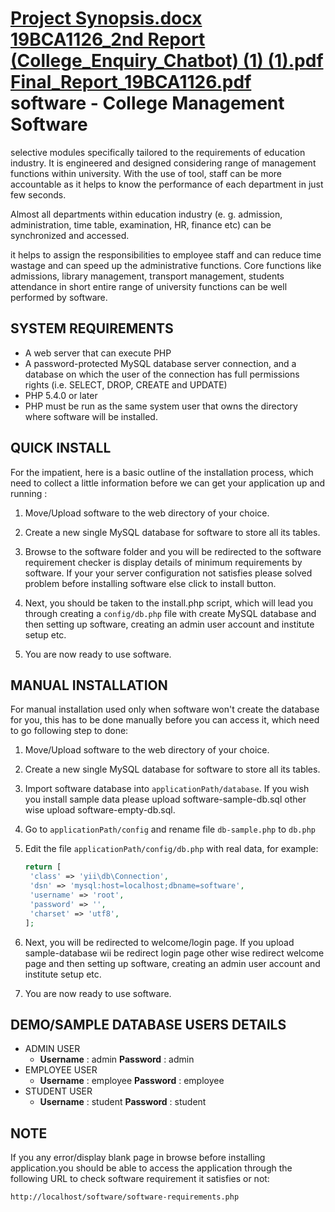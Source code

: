 [Project Synopsis.docx](https://github.com/ritikarana04/College-Enquiry-Chatbot-/files/7844658/Project.Synopsis.docx)
[19BCA1126_2nd Report (College_Enquiry_Chatbot) (1) (1).pdf](https://github.com/ritikarana04/College-Enquiry-Chatbot-/files/7844665/19BCA1126_2nd.Report.College_Enquiry_Chatbot.1.1.pdf)
[Final_Report_19BCA1126.pdf](https://github.com/ritikarana04/College-Enquiry-Chatbot-/files/7844667/Final_Report_19BCA1126.pdf)
software - College Management Software
====================================

selective modules specifically tailored to the requirements of education industry. It is engineered and designed considering range of management functions within university. With the use of tool, staff can be more accountable as it helps to know the performance of each department in just few seconds. 

Almost all departments within education industry (e. g. admission, administration, time table, examination, HR, finance etc) can be synchronized and accessed. 

it helps to assign the responsibilities to employee staff and can reduce time wastage and can speed up the administrative functions. Core functions like admissions, library management, transport management, students attendance in short entire range of university functions can be well performed by software.




SYSTEM REQUIREMENTS
-------------------
* A web server that can execute PHP
* A password-protected MySQL database server connection, 
  and a database on which the user of the  connection has 
  full permissions rights (i.e. SELECT, DROP, CREATE and UPDATE)
* PHP 5.4.0 or later
* PHP must be run as the same system user that owns the directory 
  where software will be installed.


QUICK INSTALL
-------------
For the impatient, here is a basic outline of the
installation process, which need to collect a little 
information before we can get your application 
up and running :
 
1. Move/Upload software to the web directory of your choice.

2. Create a new single MySQL database for software to store all
   its tables.

3. Browse to the software folder and you will be redirected 
   to the software requirement checker is display details of 
   minimum requirements by software.
   If your your server configuration not satisfies please 
   solved problem before installing software else click to install button.

4. Next, you should be taken to the install.php script, 
   which will lead you through creating a `config/db.php` 
   file with create MySQL database and then setting up software, 
   creating an admin user account and institute setup etc.    

5. You are now ready to use software.


MANUAL INSTALLATION
-------------------
For manual installation used only when software won't create the database 
for you, this has to be done manually before you can access it,
which need to go following step to done:

1. Move/Upload software to the web directory of your choice.

2. Create a new single MySQL database for software to store all
   its tables.

3. Import software database into `applicationPath/database`.
   If you wish you install sample data please upload software-sample-db.sql
   other wise upload software-empty-db.sql.   

4. Go to `applicationPath/config` and rename file `db-sample.php` to 
   `db.php`

5. Edit the file `applicationPath/config/db.php` with real data, for example:
   ```php
   return [
	'class' => 'yii\db\Connection',
	'dsn' => 'mysql:host=localhost;dbname=software',
	'username' => 'root',
	'password' => '',
	'charset' => 'utf8',
   ];
   ```

6. Next, you will be redirected to welcome/login page.
   If you upload sample-database wii be redirect login page
   other wise redirect welcome page and then setting up software, 
   creating an admin user account and institute setup etc.      

7. You are now ready to use software.


DEMO/SAMPLE DATABASE USERS DETAILS 
---------------------------------- 

- ADMIN USER
	- **Username** : admin **Password** : admin
- EMPLOYEE USER
	- **Username** : employee **Password** : employee
- STUDENT USER
	- **Username** : student **Password** : student

**NOTE**
---------- 
If you any error/display blank page in browse before installing application.you should be able to access the application through the following URL to check software requirement it satisfies or not:
~~~
http://localhost/software/software-requirements.php
~~~
